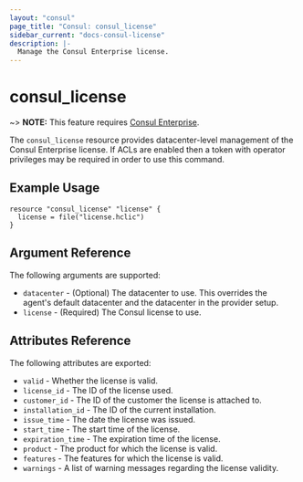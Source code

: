 ```yaml
---
layout: "consul"
page_title: "Consul: consul_license"
sidebar_current: "docs-consul-license"
description: |-
  Manage the Consul Enterprise license.
---
```


# consul_license

~> **NOTE:** This feature requires [Consul Enterprise](https://www.consul.io/docs/enterprise/index.html).

The `consul_license` resource provides datacenter-level management of
the Consul Enterprise license. If ACLs are enabled then a token with operator
privileges may be required in order to use this command.

## Example Usage

```hcl
resource "consul_license" "license" {
  license = file("license.hclic")
}
```

## Argument Reference

The following arguments are supported:

* `datacenter` - (Optional) The datacenter to use. This overrides the
  agent's default datacenter and the datacenter in the provider setup.
* `license` - (Required) The Consul license to use.

## Attributes Reference

The following attributes are exported:

* `valid` - Whether the license is valid.
* `license_id` - The ID of the license used.
* `customer_id` - The ID of the customer the license is attached to.
* `installation_id` - The ID of the current installation.
* `issue_time` - The date the license was issued.
* `start_time` - The start time of the license.
* `expiration_time` - The expiration time of the license.
* `product` - The product for which the license is valid.
* `features` - The features for which the license is valid.
* `warnings` - A list of warning messages regarding the license validity.
